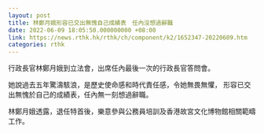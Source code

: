 ```yaml
---
layout: post
title: 林鄭月娥形容已交出無愧自己成績表　任內沒想過辭職
date: 2022-06-09 18:05:50.000000000 +08:00
link: https://news.rthk.hk/rthk/ch/component/k2/1652347-20220609.htm
categories: rthk
---
```


行政長官林鄭月娥到立法會，出席任內最後一次的行政長官答問會。

她說過去五年驚濤駭浪，是歷史使命感和時代責任感，令她無畏無懼， 形容已交出無愧於自己的成績表，任內無一刻想過辭職。

林鄭月娥透露，退任特首後，樂意參與公務員培訓及香港故宮文化博物館相關範疇工作。
